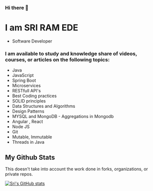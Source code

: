 ### Hi there 👋

# I am SRI RAM EDE 
  * Software Developer 
  
### I am available to study and knowledge share of videos, courses, or articles on the following topics:

* Java
* JavaScript
* Spring Boot
* Microservices
* RESTfull API's
* Best Coding practices
* SOLID principles
* Data Structures and Algorithms
* Design Patterns
* MYSQL and MongoDB - Aggregations in Mongodb 
* Angular , React 
* Node JS
* Git
* Mutable, Immutable
* Threads in Java

## My Github Stats

This doesn't take into account the work done in forks, organizations, or private repos.

[![Sri's GitHub stats](https://github-readme-stats.vercel.app/api?username=sriramede9)](https://github-readme-stats.vercel.app/api?username=sriramede9)

